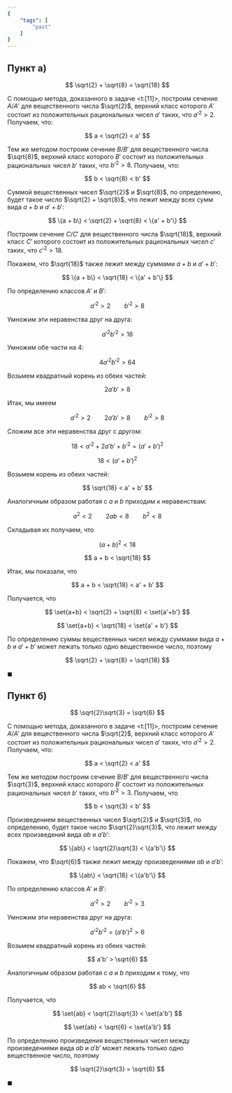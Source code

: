 ```yaml
---
{
    "tags": [
        "past"
    ]
}
---
```


## Пункт а)

$$ \sqrt{2} + \sqrt{8} = \sqrt{18} $$

С помощью метода, доказанного в задаче <t:[11]>, построим сечение $A/A'$ для вещественного числа $\sqrt{2}$, верхний класс которого $A'$ состоит из положительных рациональных чисел $a'$ таких, что $a'^2 > 2$. Получаем, что:

$$ a < \sqrt{2} < a' $$

Тем же методом построим сечение $B/B'$ для вещественного числа $\sqrt{8}$, верхний класс которого $B'$ состоит из положительных рациональных чисел $b'$ таких, что $b'^2 > 8$.
Получаем, что:

$$ b < \sqrt{8} < b' $$

Суммой вещественных чисел $\sqrt{2}$ и $\sqrt{8}$, по определению, будет такое число $\sqrt{2} + \sqrt{8}$, что лежит между всех сумм вида $a+b$ и $a'+b'$:

$$ \{a + b\} < \sqrt{2} + \sqrt{8} < \{a' + b'\} $$

Построим сечение $C/C'$ для вещественного числа $\sqrt{18}$, верхний класс $C'$ которого состоит из положительных рациональных чисел $c'$ таких, что $c'^2 > 18$.

Покажем, что $\sqrt{18}$ также лежит между суммами $a+b$ и $a'+b'$:

$$ \{a + b\} < \sqrt{18} < \{a' + b'\} $$

По определению классов $A'$ и $B'$:

$$ a'^2 > 2 \qquad b'^2 > 8 $$

Умножим эти неравенства друг на друга:

$$ a'^2 b'^2 > 16 $$

Умножим обе части на $4$:

$$ 4a'^2 b'^2 > 64 $$

Возьмем квадратный корень из обеих частей:

$$ 2a'b' > 8 $$

Итак, мы имеем

$$ a'^2 > 2 \qquad 2a'b' > 8 \qquad b'^2 > 8 $$

Сложим все эти неравенства друг с другом:

$$ 18 < a'^2 + 2a'b' + b'^2 = (a' + b')^2 $$

$$ 18 < (a' + b')^2 $$

Возьмем корень из обеих частей:

$$ \sqrt{18} < a' + b' $$

Аналогичным образом работая с $a$ и $b$ приходим к неравенствам:

$$ a^2 < 2 \qquad 2ab < 8 \qquad b^2 < 8 $$

Складывая их получаем, что

$$ (a+b)^2 < 18 $$

$$ a + b < \sqrt{18} $$

Итак, мы показали, что

$$ a + b < \sqrt{18} < a' + b' $$

Получается, что

$$ \set{a+b} < \sqrt{2} + \sqrt{8} < \set{a'+b'} $$

$$ \set{a+b} < \sqrt{18} < \set{a' + b'} $$

По определению суммы вещественных чисел между суммами вида $a+b$ и $a'+b'$ может лежать только одно вещественное число, поэтому

$$ \sqrt{2} + \sqrt{8} = \sqrt{18} $$

$\blacksquare$

## Пункт б)

$$ \sqrt{2}\sqrt{3} = \sqrt{6} $$

С помощью метода, доказанного в задаче <t:[11]>, построим сечение $A/A'$ для вещественного числа $\sqrt{2}$, верхний класс которого $A'$ состоит из положительных рациональных чисел $a'$ таких, что $a'^2 > 2$. Получаем, что:

$$ a < \sqrt{2} < a' $$

Тем же методом построим сечение $B/B'$ для вещественного числа $\sqrt{3}$, верхний класс которого $B'$ состоит из положительных рациональных чисел $b'$ таких, что $b'^2 > 3$. Получаем, что

$$ b < \sqrt{3} < b' $$

Произведением вещественных чисел $\sqrt{2}$ и $\sqrt{3}$, по определению, будет такое число $\sqrt{2}\sqrt{3}$, что лежит между всех произведений вида $ab$ и $a'b'$:

$$ \{ab\} < \sqrt{2}\sqrt{3} < \{a'b'\} $$

Покажем, что $\sqrt{6}$ также лежит между произведениями $ab$ и $a'b'$:

$$ \{ab\} < \sqrt{18} < \{a'b'\} $$

По определению классов $A'$ и $B'$:

$$ a'^2 > 2 \qquad b'^2 > 3 $$

Умножим эти неравенства друг на друга:

$$ a'^2 b'^2 = (a'b')^2 > 6 $$

Возьмем квадратный корень из обеих частей:

$$ a'b' > \sqrt{6} $$

Аналогичным образом работая с $a$ и $b$ приходим к тому, что

$$ ab < \sqrt{6} $$

Получается, что

$$ \set{ab} < \sqrt{2}\sqrt{3} < \set{a'b'} $$

$$ \set{ab} < \sqrt{6} < \set{a'b'} $$

По определению произведения вещественных чисел между произведениями вида $ab$ и $a'b'$ может лежать только одно вещественное число, поэтому

$$ \sqrt{2}\sqrt{3} = \sqrt{6} $$

$\blacksquare$